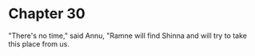 # Chapter 30

"There's no time," said Annu, "Ramne will find Shinna and will try to take this place from us.

